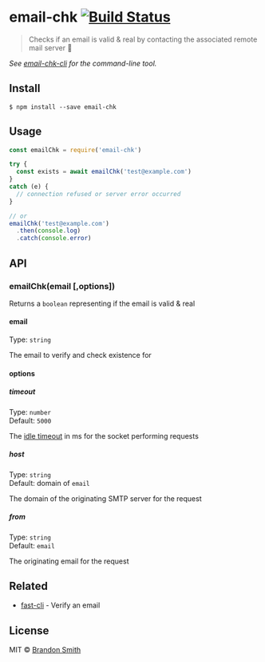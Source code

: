 # email-chk [![Build Status](https://travis-ci.org/brandon93s/email-chk.svg?branch=master)](https://travis-ci.org/brandon93s/email-chk)

> Checks if an email is valid & real by contacting the associated remote mail server  :email:

*See [email-chk-cli](https://github.com/brandon93s/email-chk-cli) for the command-line tool.*
## Install

```
$ npm install --save email-chk

```


## Usage

```js
const emailChk = require('email-chk')

try {
  const exists = await emailChk('test@example.com')
} 
catch (e) {
  // connection refused or server error occurred
}

// or
emailChk('test@example.com')
  .then(console.log)
  .catch(console.error)
```


## API

### emailChk(email [,options])

Returns a `boolean` representing if the email is valid & real

#### email

Type: `string`

The email to verify and check existence for


#### options

##### timeout

Type: `number`<br>
Default: `5000`

The [idle timeout](https://nodejs.org/api/net.html#net_socket_settimeout_timeout_callback) in ms for the socket performing requests 

##### host

Type: `string` <br>
Default: domain of `email`

The domain of the originating SMTP server for the request

##### from

Type: `string` <br>
Default: `email`

The originating email for the request

## Related

- [fast-cli](https://github.com/sindresorhus/fast-cli) - Verify an email 

## License

MIT © [Brandon Smith](https://github.com/brandon93s)
